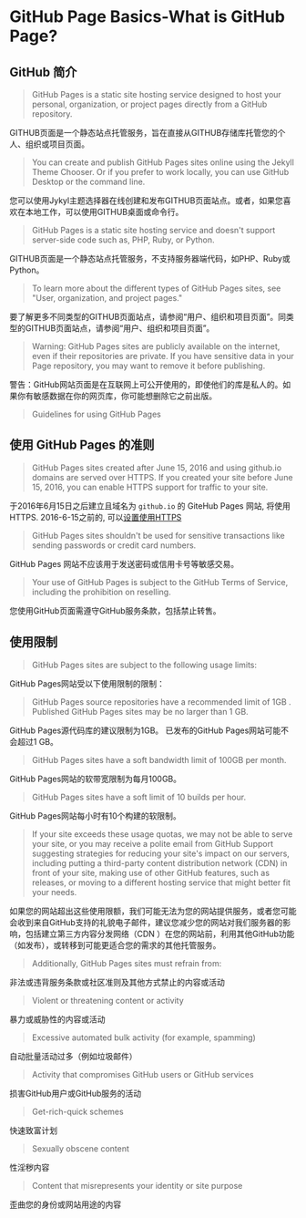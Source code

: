 # GitHub Page Basics-What is GitHub Page?

## GitHub 简介
> GitHub Pages is a static site hosting service designed to host your personal, organization, or project pages directly from a GitHub repository.

GITHUB页面是一个静态站点托管服务，旨在直接从GITHUB存储库托管您的个人、组织或项目页面。



> You can create and publish GitHub Pages sites online using the Jekyll Theme Chooser. Or if you prefer to work locally, you can use GitHub Desktop or the command line.

您可以使用Jykyl主题选择器在线创建和发布GITHUB页面站点。或者，如果您喜欢在本地工作，可以使用GITHUB桌面或命令行。



> GitHub Pages is a static site hosting service and doesn't support server-side code such as, PHP, Ruby, or Python.

GITHUB页面是一个静态站点托管服务，不支持服务器端代码，如PHP、Ruby或Python。



> To learn more about the different types of GitHub Pages sites, see "User, organization, and project pages."

要了解更多不同类型的GITHUB页面站点，请参阅“用户、组织和项目页面”。同类型的GITHUB页面站点，请参阅“用户、组织和项目页面”。


> Warning: GitHub Pages sites are publicly available on the internet, even if their repositories are private. If you have sensitive data in your Page repository, you may want to remove it before publishing.

警告：GitHub网站页面是在互联网上可公开使用的，即使他们的库是私人的。如果你有敏感数据在你的网页库，你可能想删除它之前出版。

> Guidelines for using GitHub Pages

## 使用 GitHub Pages 的准则

> GitHub Pages sites created after June 15, 2016 and using github.io domains are served over HTTPS. If you created your site before June 15, 2016, you can enable HTTPS support for traffic to your site.

于2016年6月15日之后建立且域名为 `github.io` 的 GiteHub Pages 网站, 将使用HTTPS. 2016-6-15之前的, 可以[设置使用HTTPS](https://help.github.com/articles/securing-your-github-pages-site-with-https/)

> GitHub Pages sites shouldn't be used for sensitive transactions like sending passwords or credit card numbers.

GitHub Pages 网站不应该用于发送密码或信用卡号等敏感交易。



> Your use of GitHub Pages is subject to the GitHub Terms of Service, including the prohibition on reselling.

您使用GitHub页面需遵守GitHub服务条款，包括禁止转售。

## 使用限制

> GitHub Pages sites are subject to the following usage limits:

GitHub Pages网站受以下使用限制的限制：

> GitHub Pages source repositories have a recommended limit of 1GB .
  Published GitHub Pages sites may be no larger than 1 GB.
  
GitHub Pages源代码库的建议限制为1GB。
已发布的GitHub Pages网站可能不会超过1 GB。

> GitHub Pages sites have a soft bandwidth limit of 100GB per month.

GitHub Pages网站的软带宽限制为每月100GB。

> GitHub Pages sites have a soft limit of 10 builds per hour.

GitHub Pages网站每小时有10个构建的软限制。

> If your site exceeds these usage quotas, we may not be able to serve your site, or you may receive a polite email from GitHub Support suggesting strategies for reducing your site's impact on our servers, including putting a third-party content distribution network (CDN) in front of your site, making use of other GitHub features, such as releases, or moving to a different hosting service that might better fit your needs.

如果您的网站超出这些使用限额，我们可能无法为您的网站提供服务，或者您可能会收到来自GitHub支持的礼貌电子邮件，建议您减少您的网站对我们服务器的影响，包括建立第三方内容分发网络（CDN ）在您的网站前，利用其他GitHub功能（如发布），或转移到可能更适合您的需求的其他托管服务。

> Additionally, GitHub Pages sites must refrain from:

非法或违背服务条款或社区准则及其他方式禁止的内容或活动

> Violent or threatening content or activity

暴力或威胁性的内容或活动

> Excessive automated bulk activity (for example, spamming)

自动批量活动过多（例如垃圾邮件）

> Activity that compromises GitHub users or GitHub services

损害GitHub用户或GitHub服务的活动

> Get-rich-quick schemes

快速致富计划

> Sexually obscene content

性淫秽内容

> Content that misrepresents your identity or site purpose

歪曲您的身份或网站用途的内容